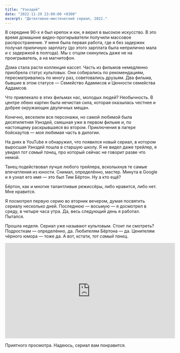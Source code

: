 ```yaml
---
title: "Уэнздей"
date: "2022-11-29 23:00:00 +0300"
excerpt: "Детективно-мистический сериал, 2022."
---
```


В середине 90-х я был крепок и юн, я верил в высокое искусство. В это время домашние видео-прогирыватели получили массовое распространение. У меня была первая работа, где я без задержек получал приличную зарплату (до этого зарплата была неприлично мала и с задержкой в полгода). Мы с отцом скинулись даже не на проигрыватель, а на магнитофон.

Дома стала расти коллекция кассет. Часть из фильмов немедленно приобрела статус культовых. Они собирались по рекомендациям, пересматривались по многу раз, советовались друзьям. Два фильма, бывшие в этом статусе — Семейство Адаммсов и Ценности семейства Аддамсов.

Что привлекало в этих фильмах нас, молодых людей? Необычность. В центре обеих картин была нечистая сила, которая оказылась честнее и добрее окружающих двуличных мещан.

Конечно, веселили все персонажи, но самой любимой была десятилетняя Уэнздей, смешная уже в первом фильме и, по настоящему раскрывшаяся во втором. Приключения в лагере бойскаутов — моя любимая часть в дилогии.

На днях в YouTube я обнаружил, что появился новый сериал, в котором выросшая Уэнздей пошла в старшую школу. Я не видел даже трейлер, я увидел _тот самый танец_, про который сейчас не говорит разве что немой.

Танец подействовал лучше любого трейлера, всколыхнув те самые впечатления из юности. Снимал, определённо, мастер. Минута в Google и я узнал его имя — это был Тим Бёртон. Ну а кто ещё?

Бёртон, как и многие талантливые режиссёры, либо нравится, либо нет. Мне нравится.

Я посмотрел первую серию во вторник вечером, думая посвятить сериалу несколько дней. Последнюю — восьмую — я досмотрел в среду, в четыре часа утра. Да, весь следующий день я работал. Пытался.

Прошла неделя. Сериал уже называют культовым. Стоит ли смотреть? Подросткам — определённо, да. Любителям Бёртона — да. Ценителям чёрного юмора — тоже да. А вот, кстати, _тот самый танец_.

<div class="video-wrapper">
    <iframe width="560" height="315" src="https://www.youtube.com/embed/NakTu_VZxJ0" title="YouTube video player" frameborder="0" allow="accelerometer; autoplay; clipboard-write; encrypted-media; gyroscope; picture-in-picture" allowfullscreen></iframe>
</div>

Приятного просмотра. Надеюсь, сериал вам понравится.